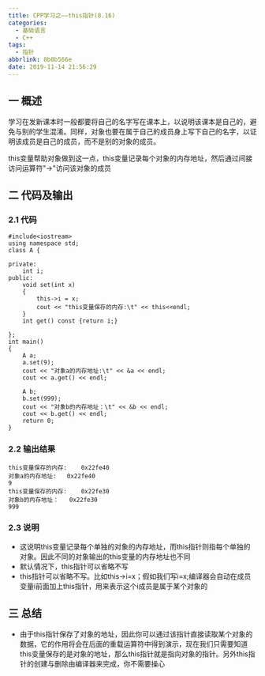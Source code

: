 ```yaml
---
title: CPP学习之——this指针(8.16)
categories:
  - 基础语言
  - C++
tags:
  - 指针
abbrlink: 8b0b566e
date: 2019-11-14 21:56:29
---
```

## 一 概述

学习在发新课本时一般都要将自己的名字写在课本上，以说明该课本是自己的，避免与别的学生混淆。同样，对象也要在属于自己的成员身上写下自己的名字，以证明该成员是自己的成员，而不是别的对象的成员。   

this变量帮助对象做到这一点，this变量记录每个对象的内存地址，然后通过间接访问运算符"->"访问该对象的成员   

<!--more-->

## 二 代码及输出

### 2.1 代码

```
#include<iostream>
using namespace std;
class A {

private:
	int i;
public:
	void set(int x) 
	{
		this->i = x;
		cout << "this变量保存的内存:\t" << this<<endl;
	}
	int get() const {return i;}

};
int main() 
{
	A a;
	a.set(9);
	cout << "对象a的内存地址:\t" << &a << endl;
	cout << a.get() << endl;

	A b;
	b.set(999);
	cout << "对象b的内存地址：\t" << &b << endl;
	cout << b.get() << endl;
	return 0;
}
```

### 2.2 输出结果

```
this变量保存的内存:	0x22fe40
对象a的内存地址:	0x22fe40
9
this变量保存的内存:	0x22fe30
对象b的内存地址：	0x22fe30
999
```

### 2.3 说明

* 这说明this变量记录每个单独的对象的内存地址，而this指针则指每个单独的对象。因此不同的对象输出的this变量的内存地址也不同
* 默认情况下，this指针可以省略不写
* this指针可以省略不写。比如this->i=x；假如我们写i=x;编译器会自动在成员变量i前面加上this指针，用来表示这个i成员是属于某个对象的

## 三 总结

* 由于this指针保存了对象的地址，因此你可以通过该指针直接读取某个对象的数据，它的作用将会在后面的重载运算符中得到演示，现在我们只需要知道this变量保存的是对象的地址，那么this指针就是指向对象的指针。另外this指针的创建与删除由编译器来完成，你不需要操心